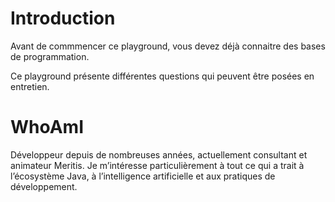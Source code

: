 # Introduction

Avant de commmencer ce playground, vous devez déjà connaitre des bases de programmation.

Ce playground présente différentes questions qui peuvent être posées en entretien.





# WhoAmI
Développeur depuis de nombreuses années, actuellement consultant et animateur Meritis.
Je m’intéresse particulièrement à tout ce qui a trait à l’écosystème Java, à l’intelligence artificielle et aux pratiques de développement.